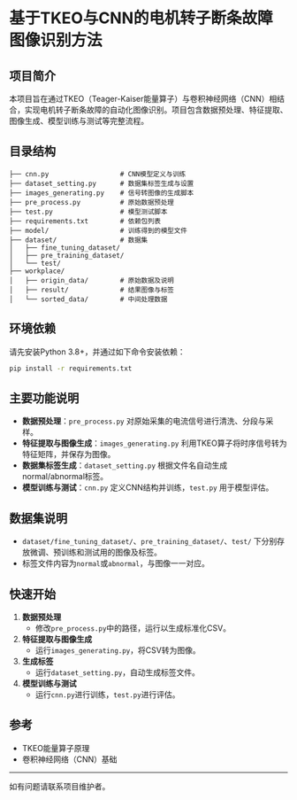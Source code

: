 # 基于TKEO与CNN的电机转子断条故障图像识别方法

## 项目简介
本项目旨在通过TKEO（Teager-Kaiser能量算子）与卷积神经网络（CNN）相结合，实现电机转子断条故障的自动化图像识别。项目包含数据预处理、特征提取、图像生成、模型训练与测试等完整流程。

## 目录结构
```
├── cnn.py                  # CNN模型定义与训练
├── dataset_setting.py      # 数据集标签生成与设置
├── images_generating.py    # 信号转图像的生成脚本
├── pre_process.py          # 原始数据预处理
├── test.py                 # 模型测试脚本
├── requirements.txt        # 依赖包列表
├── model/                  # 训练得到的模型文件
├── dataset/                # 数据集
│   ├── fine_tuning_dataset/
│   ├── pre_training_dataset/
│   └── test/
├── workplace/
│   ├── origin_data/        # 原始数据及说明
│   ├── result/             # 结果图像与标签
│   └── sorted_data/        # 中间处理数据
```

## 环境依赖
请先安装Python 3.8+，并通过如下命令安装依赖：

```bash
pip install -r requirements.txt
```

## 主要功能说明
- **数据预处理**：`pre_process.py` 对原始采集的电流信号进行清洗、分段与采样。
- **特征提取与图像生成**：`images_generating.py` 利用TKEO算子将时序信号转为特征矩阵，并保存为图像。
- **数据集标签生成**：`dataset_setting.py` 根据文件名自动生成normal/abnormal标签。
- **模型训练与测试**：`cnn.py` 定义CNN结构并训练，`test.py` 用于模型评估。

## 数据集说明
- `dataset/fine_tuning_dataset/`、`pre_training_dataset/`、`test/` 下分别存放微调、预训练和测试用的图像及标签。
- 标签文件内容为`normal`或`abnormal`，与图像一一对应。

## 快速开始
1. **数据预处理**
   - 修改`pre_process.py`中的路径，运行以生成标准化CSV。
2. **特征提取与图像生成**
   - 运行`images_generating.py`，将CSV转为图像。
3. **生成标签**
   - 运行`dataset_setting.py`，自动生成标签文件。
4. **模型训练与测试**
   - 运行`cnn.py`进行训练，`test.py`进行评估。

## 参考
- TKEO能量算子原理
- 卷积神经网络（CNN）基础

---
如有问题请联系项目维护者。
